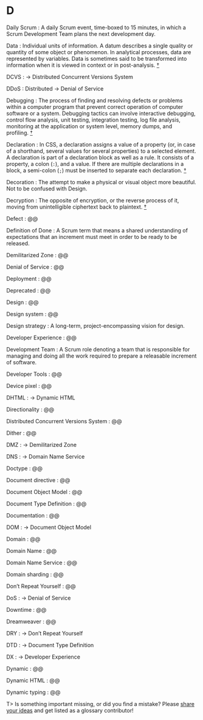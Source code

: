 # D

Daily Scrum
: A daily Scrum event, time-boxed to 15 minutes, in which a Scrum Development Team plans the next development day.

Data
: Individual units of information. A datum describes a single quality or quantity of some object or phenomenon. In analytical processes, data are represented by variables. Data is sometimes said to be transformed into information when it is viewed in context or in post-analysis.&nbsp;[†](#w-data)

DCVS
: → Distributed Concurrent Versions System

DDoS
: Distributed → Denial of Service

Debugging
: The process of finding and resolving defects or problems within a computer program that prevent correct operation of computer software or a system. Debugging tactics can involve interactive debugging, control flow analysis, unit testing, integration testing, log file analysis, monitoring at the application or system level, memory dumps, and profiling.&nbsp;[†](#w-debugging)

Declaration
: In CSS, a declaration assigns a value of a property (or, in case of a shorthand, several values for several properties) to a selected element. A declaration is part of a declaration block as well as a rule. It consists of a property, a colon (`:`), and a value. If there are multiple declarations in a block, a semi-colon (`;`) must be inserted to separate each declaration.&nbsp;[†](#w-declaration)

Decoration
: The attempt to make a physical or visual object more beautiful. Not to be confused with Design.  

Decryption
: The opposite of encryption, or the reverse process of it, moving from unintelligible ciphertext back to plaintext.&nbsp;[†](#w-cryptography)

Defect
: @@

Definition of Done
: A Scrum term that means a shared understanding of expectations that an increment must meet in order to be ready to be released.

Demilitarized Zone
: @@

Denial of Service
: @@

Deployment
: @@

Deprecated
: @@

Design
: @@

Design system
: @@

Design strategy
: A long-term, project-encompassing vision for design. 

Developer Experience
: @@

Development Team
: A Scrum role denoting a team that is responsible for managing and doing all the work required to prepare a releasable increment of software.

Developer Tools
: @@

Device pixel
: @@

DHTML
: → Dynamic HTML

Directionality
: @@

Distributed Concurrent Versions System
: @@

Dither
: @@

DMZ
: → Demilitarized Zone

DNS
: → Domain Name Service

Doctype
: @@

Document directive
: @@

Document Object Model
: @@

Document Type Definition
: @@

Documentation
: @@

DOM
: → Document Object Model

Domain
: @@

Domain Name
: @@

Domain Name Service
: @@

Domain sharding
: @@

Don’t Repeat Yourself
: @@

DoS
: → Denial of Service

Downtime
: @@

Dreamweaver
: @@

DRY
: → Don’t Repeat Yourself

DTD
: → Document Type Definition

DX
: → Developer Experience

Dynamic
: @@

Dynamic HTML
: @@

Dynamic typing
: @@

T> Is something important missing, or did you find a mistake? Please [share your ideas](https://github.com/j9t/web-development-glossary/blob/master/manuscript/d.md) and get listed as a glossary contributor!